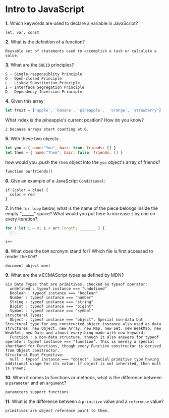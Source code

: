 # Intro to JavaScript

**1.** Which keywords are used to declare a variable in JavaScript?
<!-- enter you answer in the space below -->
```
let, var, const
```
**2.** What is the definition of a function?
<!-- enter you answer in the space below -->
```
Reusable set of statements used to accomplish a task or calculate a value.
```
**3.** What are the `SOLID` principles?
<!-- enter you answer in the space below -->
```
S - Single-responsiblity Principle
O - Open-closed Principle
L - Liskov Substitution Principle
I - Interface Segregation Principle
D - Dependency Inversion Principle
```
**4.** Given this array: 
```js
let fruit = ['apple', 'banana', 'pineapple',  'orange', 'strawberry']
``` 
What index is the pineapple's current position? How do you know?
<!-- enter you answer in the space below -->
```
2 because arrays start counting at 0.
```
**5.** With these two objects: 
```js
let you = { name:"You", hair: true, friends: [] }
let them = { name:"Them", hair: false, friends: [] }
```
how would you .push the `them` object into the `you` object's array of friends?
<!-- enter you answer in the space below -->
```
function ourfriends()
```

**6.** Give an example of a JavaScript `Conditional`:
<!-- enter you answer in the space below -->
```
if (color = blue) {
  color = red
}
```
**7.** In the `for loop` below, what is the name of the piece belongs inside the empty "______" space? What would you put here to increase `i` by one on every iteration?
```js
for ( let i = 0; i < arr.length; _______ ) {
  //...
```
<!-- enter you answer in the space below -->
```
i++
```
**8.** What does the `DOM` acronym stand for? Which file is first accessed to render the `DOM`?
<!-- enter you answer in the space below -->
```
document object moel
```

**9.** What are the `9` ECMAScript types as defined by MDN?
<!-- enter you answer in the space below -->
```
Six Data Types that are primitives, checked by typeof operator:
  undefined : typeof instance === "undefined"
  Boolean : typeof instance === "boolean"
  Number : typeof instance === "number"
  String : typeof instance === "string"
  BigInt : typeof instance === "bigint"
  Symbol : typeof instance === "symbol"
Structural Types:
  Object : typeof instance === "object". Special non-data but Structural type for any constructed object instance also used as data structures: new Object, new Array, new Map, new Set, new WeakMap, new WeakSet, new Date and almost everything made with new keyword;
  Function : a non-data structure, though it also answers for typeof operator: typeof instance === "function". This is merely a special shorthand for Functions, though every Function constructor is derived from Object constructor.
Structural Root Primitive:
  null : typeof instance === "object". Special primitive type having additional usage for its value: if object is not inherited, then null is shown;

```
**10.** When it comes to functions or methods, what is the difference between a `parameter` and an `argument`?
<!-- enter you answer in the space below -->
```
parameters support functions
```
**11.** What is the difference between a `primitive` value and a `reference` value?
<!-- enter you answer in the space below -->
```
primitives are object reference point to them.
```
